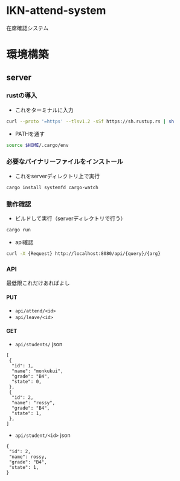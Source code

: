 # IKN-attend-system
在席確認システム

# 環境構築
## server
### rustの導入

- これをターミナルに入力

```bash
curl --proto '=https' --tlsv1.2 -sSf https://sh.rustup.rs | sh
```

- PATHを通す
```bash
source $HOME/.cargo/env
```

### 必要なバイナリーファイルをインストール

- これをserverディレクトリ上で実行

```bash
cargo install systemfd cargo-watch
```

### 動作確認

- ビルドして実行（serverディレクトリで行う）

```bash
cargo run
```

- api確認
 ```bash
 curl -X {Request} http://localhost:8080/api/{query}/{arg}
 ```
 
 ### API
 最低限これだけあればよし
 #### PUT
 - `api/attend/<id>`
 - `api/leave/<id>`
 
 #### GET
 - `api/students/`
 json
 ```
 [
  {
   "id": 1,
   "name": "monkukui",
   "grade": "B4",
   "state": 0,
  },
  {
   "id": 2,
   "name": "rossy",
   "grade": "B4",
   "state": 1,
  },
 ]
 ```
 - `api/student/<id>`
 json
 ```
 {
  "id": 2,
  "name": rossy,
  "grade": "B4",
  "state": 1,
 }
 ```
